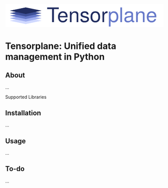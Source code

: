 

<div align="center">
  <img src="/.github/logo.svg"><br>
</div>

# Tensorplane: Unified data management in Python


## About


...

Supported Libraries

## Installation

...

## Usage

...

## To-do

...
